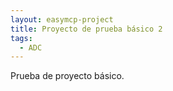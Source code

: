 ```yaml
---
layout: easymcp-project
title: Proyecto de prueba básico 2
tags:
  - ADC
---
```


Prueba de proyecto básico.


